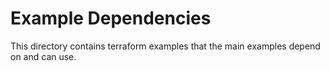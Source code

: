 # Example Dependencies

This directory contains terraform examples that the main examples depend on and can use.
